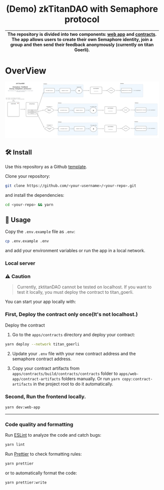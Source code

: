 <p align="center">
    <h1 align="center">
        (Demo) zkTitanDAO with Semaphore protocol
    </h1>
</p>

| The repository is divided into two components: [web app](./apps/web-app) and [contracts](./apps/contracts). The app allows users to create their own Semaphore identity, join a group and then send their feedback anonymously (currently on titan Goerli). |
| -------------------------------------------------------------------------------------------------------------------------------------------------------------------------------------------------------------------------------------------------------------- |

# OverView
![zkTitanDAO](/apps/web-app/public/zkTitanDAO_overview.png)

## 🛠 Install

Use this repository as a Github [template](https://github.com/semaphore-protocol/boilerplate/generate).

Clone your repository:

```bash
git clone https://github.com/<your-username>/<your-repo>.git
```

and install the dependencies:

```bash
cd <your-repo> && yarn
```

## 📜 Usage

Copy the `.env.example` file as `.env`:

```bash
cp .env.example .env
```

and add your environment variables or run the app in a local network.

### Local server

### ⚠️ Caution
>Currently, zktitanDAO cannot be tested on localhost.
>If you want to test it locally, you must deploy the contract to titan_goerli.

You can start your app locally with:

### First, Deploy the contract only once(It's not localhost.)
Deploy the contract

1. Go to the `apps/contracts` directory and deploy your contract:

```bash
yarn deploy --network titan_goerli
```

2. Update your `.env` file with your new contract address and the semaphore contract address.

3. Copy your contract artifacts from `apps/contracts/build/contracts/contracts` folder to `apps/web-app/contract-artifacts` folders manually. Or run `yarn copy:contract-artifacts` in the project root to do it automatically.


### Second, Run the frontend locally.
```bash
yarn dev:web-app
```
---
### Code quality and formatting

Run [ESLint](https://eslint.org/) to analyze the code and catch bugs:

```bash
yarn lint
```

Run [Prettier](https://prettier.io/) to check formatting rules:

```bash
yarn prettier
```

or to automatically format the code:

```bash
yarn prettier:write
```
